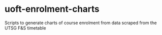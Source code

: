 # uoft-enrolment-charts
Scripts to generate charts of course enrolment from data scraped from the UTSG F&amp;S timetable
